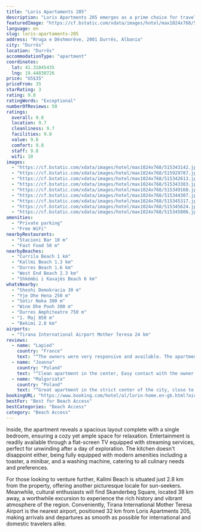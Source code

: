 ```yaml
---
title: "Loris Apartaments 205"
description: "Loris Apartments 205 emerges as a prime choice for travelers seeking comfort and convenience in Durrës, Durres County."
featuredImage: "https://cf.bstatic.com/xdata/images/hotel/max1024x768/515343142.jpg?k=fb48650a2a2688e40ef98b443d130db9fb1ae4b602fa2895927eeb4913a55666&o=&hp=1"
language: en
slug: loris-apartaments-205
address: "Rruga e Dëshmorëve, 2001 Durrës, Albania"
city: "Durrës"
location: "Durrës"
accommodationType: "apartment"
coordinates:
  lat: 41.31845435
  lng: 19.44830726
price: "US$35"
priceFrom: 35
starRating: 3
rating: 9.8
ratingWords: "Exceptional"
numberOfReviews: 50
ratings:
  overall: 9.8
  location: 9.7
  cleanliness: 9.7
  facilities: 9.8
  value: 9.8
  comfort: 9.8
  staff: 9.8
  wifi: 10
images:
  - "https://cf.bstatic.com/xdata/images/hotel/max1024x768/515343142.jpg?k=fb48650a2a2688e40ef98b443d130db9fb1ae4b602fa2895927eeb4913a55666&o=&hp=1"
  - "https://cf.bstatic.com/xdata/images/hotel/max1024x768/515929787.jpg?k=505392bdaa925b077feaf388d3ba1c8bd4054dade0bab1418c54a119bfc97062&o=&hp=1"
  - "https://cf.bstatic.com/xdata/images/hotel/max1024x768/515342613.jpg?k=523ed3aaea1590a73e9ed460d865f2f808980e3a31b778144182affe772a638a&o=&hp=1"
  - "https://cf.bstatic.com/xdata/images/hotel/max1024x768/515343383.jpg?k=f876447cf83b1969c464357f6f02f0da6fa910924096e493d8e8b37e1c847260&o=&hp=1"
  - "https://cf.bstatic.com/xdata/images/hotel/max1024x768/515349160.jpg?k=66feedd4c2e9406bf8a2bc82b8703fbb9a87054c77c0ecfad85a34f740f43af0&o=&hp=1"
  - "https://cf.bstatic.com/xdata/images/hotel/max1024x768/515344307.jpg?k=79daa3c8b3e21156fea6d434c38e81c9555f2548be0771050109af6b9e8379d1&o=&hp=1"
  - "https://cf.bstatic.com/xdata/images/hotel/max1024x768/515345317.jpg?k=9cbc293afc43c2d177484928cabc8f45cae84f3c997dd7625b3374d12d06e729&o=&hp=1"
  - "https://cf.bstatic.com/xdata/images/hotel/max1024x768/515345624.jpg?k=4dbf8290b657c031669a99e6b2c6c949ed24f1779f7adbd01e165acd37838051&o=&hp=1"
  - "https://cf.bstatic.com/xdata/images/hotel/max1024x768/515345806.jpg?k=307f2cc13a5b6553a9f34a67e7a5e8af085e92e031aef99ab40cf5e1a51f4216&o=&hp=1"
amenities:
  - "Private parking"
  - "Free WiFi"
nearbyRestaurants:
  - "Stacioni Bar 10 m"
  - "Fast Food 50 m"
nearbyBeaches:
  - "Currila Beach 1 km"
  - "Kallmi Beach 1.3 km"
  - "Durres Beach 1.6 km"
  - "West End Beach 2.3 km"
  - "Shkëmbi i Kavajës Beach 6 km"
whatsNearby:
  - "Sheshi Demokracia 30 m"
  - "Yje Dhe Hena 250 m"
  - "Sotir Noka 300 m"
  - "Wine Dhe Pooh 300 m"
  - "Durres Amphiteatre 750 m"
  - "1. Maj 850 m"
  - "Bekimi 2.8 km"
airports:
  - "Tirana International Airport Mother Teresa 24 km"
reviews:
  - name: "Lapied"
    country: "France"
    text: "“The owners were very responsive and available. The apartment was very spacious for 2 people and perfectly clean.”"
  - name: "Joanna"
    country: "Poland"
    text: "“Clean apartment in the center, Easy contact with the owner. I would totally recommend.”"
  - name: "Malgorzata"
    country: "Poland"
    text: "“Great apartment in the strict center of the city, close to all the attractions. It was well equipped with all needed facilities and very convenient. Parking is also a great advantage.”"
bookingURL: "https://www.booking.com/hotel/al/lorin-home.en-gb.html?aid=8035640"
bestFor: "Best for Beach Access"
bestCategories: "Beach Access"
category: "Beach Access"
---
```


Inside, the apartment reveals a spacious layout complete with a single bedroom, ensuring a cozy yet ample space for relaxation. Entertainment is readily available through a flat-screen TV equipped with streaming services, perfect for unwinding after a day of exploration. The kitchen doesn't disappoint either, being fully equipped with modern amenities including a toaster, a minibar, and a washing machine, catering to all culinary needs and preferences.

For those looking to venture further, Kallmi Beach is situated just 2.8 km from the property, offering another picturesque locale for sun-seekers. Meanwhile, cultural enthusiasts will find Skanderbeg Square, located 38 km away, a worthwhile excursion to experience the rich history and vibrant atmosphere of the region. Conveniently, Tirana International Mother Teresa Airport is the nearest airport, positioned 32 km from Loris Apartments 205, making arrivals and departures as smooth as possible for international and domestic travelers alike.